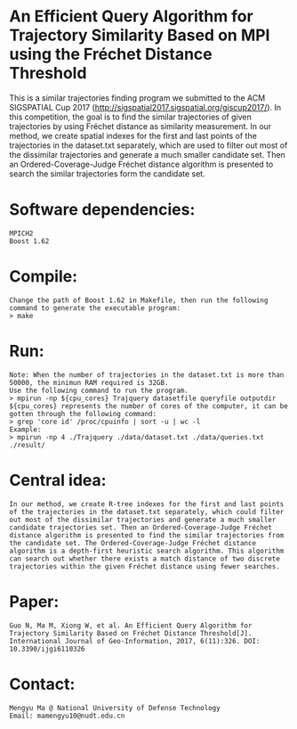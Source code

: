 # An Efficient Query Algorithm for Trajectory Similarity Based on MPI using the Fréchet Distance Threshold 

This is a similar trajectories finding program we submitted to the ACM SIGSPATIAL Cup 2017 (http://sigspatial2017.sigspatial.org/giscup2017/). In this competition, the goal is to find the similar trajectories of given trajectories by using Fréchet distance as similarity measurement. In our method, we create spatial indexes for the first and last points of the trajectories in the dataset.txt separately, which are used to filter out most of the dissimilar trajectories and generate a much smaller candidate set. Then an Ordered-Coverage-Judge Fréchet distance algorithm is presented to search the similar trajectories form the candidate set.

# Software dependencies:
	
	MPICH2
	Boost 1.62


# Compile:
	
	Change the path of Boost 1.62 in Makefile, then run the following command to generate the executable program:
	> make

# Run:
	Note: When the number of trajectories in the dataset.txt is more than 50000, the minimun RAM required is 32GB.
	Use the following command to run the program.
	> mpirun -np ${cpu_cores} Trajquery datasetfile queryfile outputdir
	${cpu_cores} represents the number of cores of the computer, it can be gotten through the following command:
	> grep 'core id' /proc/cpuinfo | sort -u | wc -l
	Example:	
	> mpirun -np 4 ./Trajquery ./data/dataset.txt ./data/queries.txt ./result/
	
# Central idea:

	In our method, we create R-tree indexes for the first and last points of the trajectories in the dataset.txt separately, which could filter out most of the dissimilar trajectories and generate a much smaller candidate trajectories set. Then an Ordered-Coverage-Judge Fréchet distance algorithm is presented to find the similar trajectories from the candidate set. The Ordered-Coverage-Judge Fréchet distance algorithm is a depth-first heuristic search algorithm. This algorithm can search out whether there exists a match distance of two discrete trajectories within the given Fréchet distance using fewer searches.

# Paper:

	Guo N, Ma M, Xiong W, et al. An Efficient Query Algorithm for Trajectory Similarity Based on Fréchet Distance Threshold[J]. International Journal of Geo-Information, 2017, 6(11):326. DOI: 10.3390/ijgi6110326

# Contact:

	Mengyu Ma @ National University of Defense Technology
	Email: mamengyu10@nudt.edu.cn

